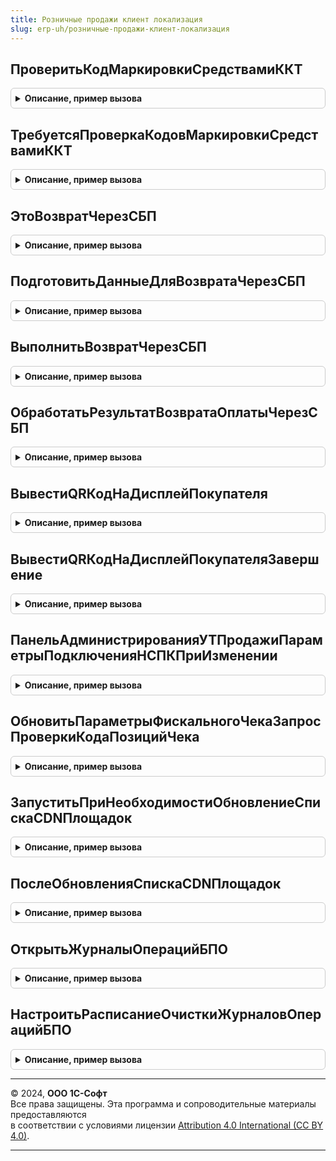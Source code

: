 ```yaml
---
title: Розничные продажи клиент локализация
slug: erp-uh/розничные-продажи-клиент-локализация
---
```



## ПроверитьКодМаркировкиСредствамиККТ
<details style="margin: 1em 0; padding: 0.5em; border: 1px solid #ccc; border-radius: 6px;">

<summary style="font-weight: bold; cursor: pointer;">Описание, пример вызова</summary>

```bsl

// Запускает механизм проверки кодов маркировки средствами ККТ
//
// Параметры:
//  ПозицииЧека - Массив - Позиции чека
//  ФормаВладелец - ФормаКлиентскогоПриложения - Форма владелец
//  ЗаголовокКнопкиИгнорировать - Строка, Неопределено - Заголовок кнопки игнорировать
//  ОповещениеОЗавершении - ОписаниеОповещения - Оповещение о завершении
//  ФормаПросмотра - ФормаКлиентскогоПриложения, Неопределено - Форма просмотра
Процедура ПроверитьКодМаркировкиСредствамиККТ(ПозицииЧека, ФормаВладелец, ЗаголовокКнопкиИгнорировать = Неопределено, ОповещениеОЗавершении, ФормаПросмотра = Неопределено) Экспорт
```

Пример вызова
```bsl
РозничныеПродажиКлиентЛокализация.ПроверитьКодМаркировкиСредствамиККТ(ПозицииЧека, ФормаВладелец, ЗаголовокКнопкиИгнорировать, ОповещениеОЗавершении, ФормаПросмотра);
```
</details>

## ТребуетсяПроверкаКодовМаркировкиСредствамиККТ
<details style="margin: 1em 0; padding: 0.5em; border: 1px solid #ccc; border-radius: 6px;">

<summary style="font-weight: bold; cursor: pointer;">Описание, пример вызова</summary>

```bsl

// Определяет, требуется ли проверка кодов маркировки средствами ККТ.
//
// Параметры:
//  ПараметрыОперацииФискализацииЧека - Структура - Параметры операции фискализации чека
//
// Возвращаемое значение:
//  Булево - Истина - требуется проверка кодов маркировки средствами ККТ
Функция ТребуетсяПроверкаКодовМаркировкиСредствамиККТ(ПараметрыОперацииФискализацииЧека) Экспорт
```

Пример вызова
```bsl
Результат = РозничныеПродажиКлиентЛокализация.ТребуетсяПроверкаКодовМаркировкиСредствамиККТ(ПараметрыОперацииФискализацииЧека) 
```
</details>

## ЭтоВозвратЧерезСБП
<details style="margin: 1em 0; padding: 0.5em; border: 1px solid #ccc; border-radius: 6px;">

<summary style="font-weight: bold; cursor: pointer;">Описание, пример вызова</summary>

```bsl

// Определяет, что это операция возврата через систему быстрых платежей. Используется для оптовых документов.
//
// Параметры:
//  Форма - ФормаКлиентскогоПриложения -
//
// Возвращаемое значение:
//  Булево -
//
Функция ЭтоВозвратЧерезСБП(Форма) Экспорт
```

Пример вызова
```bsl
Результат = РозничныеПродажиКлиентЛокализация.ЭтоВозвратЧерезСБП(Форма) 
```
</details>

## ПодготовитьДанныеДляВозвратаЧерезСБП
<details style="margin: 1em 0; padding: 0.5em; border: 1px solid #ccc; border-radius: 6px;">

<summary style="font-weight: bold; cursor: pointer;">Описание, пример вызова</summary>

```bsl

//++ Локализация

// Выполняет подготовку данных для возврата через систему быстрых платежей. Используется для оптовых документов.
//
// Параметры:
//  Форма - ФормаКлиентскогоПриложения - Форма документа оплаты
//  СтруктураСостояниеКассовойСмены - см. РозничныеПродажи.ПолучитьСостояниеКассовойСмены -
//
// Возвращаемое значение:
//  Структура:
//   *ТекстОшибки - Строка -
//   *ВозвратОплатыВыполнен - Булево -
//   *ДанныеДляВозвратаОплаты - Структура
//
Функция ПодготовитьДанныеДляВозвратаЧерезСБП(Форма, СтруктураСостояниеКассовойСмены) Экспорт
```

Пример вызова
```bsl
Результат = РозничныеПродажиКлиентЛокализация.ПодготовитьДанныеДляВозвратаЧерезСБП(Форма, СтруктураСостояниеКассовойСмены) 
```
</details>

## ВыполнитьВозвратЧерезСБП
<details style="margin: 1em 0; padding: 0.5em; border: 1px solid #ccc; border-radius: 6px;">

<summary style="font-weight: bold; cursor: pointer;">Описание, пример вызова</summary>

```bsl

// Выполняет операцию возврата через систему быстрых платежей. Используется для оптовых документов.
//
// Параметры:
//  Форма - ФормаКлиентскогоПриложения - Форма обработки предпросмотра чека
//  ПараметрыОткрытияФормыОплаты - Структура
//  ОповещениеОЗавершении - ОписаниеОповещения -
//
Процедура ВыполнитьВозвратЧерезСБП(Форма, ПараметрыОткрытияФормыОплаты, ОповещениеОЗавершении) Экспорт
```

Пример вызова
```bsl
РозничныеПродажиКлиентЛокализация.ВыполнитьВозвратЧерезСБП(Форма, ПараметрыОткрытияФормыОплаты, ОповещениеОЗавершении) 
```
</details>

## ОбработатьРезультатВозвратаОплатыЧерезСБП
<details style="margin: 1em 0; padding: 0.5em; border: 1px solid #ccc; border-radius: 6px;">

<summary style="font-weight: bold; cursor: pointer;">Описание, пример вызова</summary>

```bsl

// Выполняет при необходимости запись документа после выполнения возврата оплаты через СБП.
//
// Параметры:
//  РезультатВыполнения - Неопределено, КодВозвратаДиалога, Структура -
//  ДополнительныеПараметры - Структура
//
Процедура ОбработатьРезультатВозвратаОплатыЧерезСБП(РезультатВыполнения, ДополнительныеПараметры) Экспорт
```

Пример вызова
```bsl
РозничныеПродажиКлиентЛокализация.ОбработатьРезультатВозвратаОплатыЧерезСБП(РезультатВыполнения, ДополнительныеПараметры) 
```
</details>

## ВывестиQRКодНаДисплейПокупателя
<details style="margin: 1em 0; padding: 0.5em; border: 1px solid #ccc; border-radius: 6px;">

<summary style="font-weight: bold; cursor: pointer;">Описание, пример вызова</summary>

```bsl

// Начинает операцию вывода QR-кода на дисплей покупателя.
//
// Параметры:
//  ЗначениеQRКода - Строка - Платежная ссылка
//  КартинкаQRКода - Строка - Строка закодированная Base64
//  ОписаниеОповещенияПриЗавершении - ОписаниеОповещения -
//
Процедура ВывестиQRКодНаДисплейПокупателя(ЗначениеQRКода, КартинкаQRКода, ОписаниеОповещенияПриЗавершении = Неопределено) Экспорт
```

Пример вызова
```bsl
РозничныеПродажиКлиентЛокализация.ВывестиQRКодНаДисплейПокупателя(ЗначениеQRКода, КартинкаQRКода, ОписаниеОповещенияПриЗавершении);
```
</details>

## ВывестиQRКодНаДисплейПокупателяЗавершение
<details style="margin: 1em 0; padding: 0.5em; border: 1px solid #ccc; border-radius: 6px;">

<summary style="font-weight: bold; cursor: pointer;">Описание, пример вызова</summary>

```bsl

// Обработчик завершения операции вывода QR-кода на дисплей покупателя. Используется по умолчанию.
// В случае возникновения ошибки, информирует пользователя.
//
// Параметры:
//  РезультатВыполнения - Структура -
//  Параметры - Структура
//
Процедура ВывестиQRКодНаДисплейПокупателяЗавершение(РезультатВыполнения, Параметры) Экспорт
```

Пример вызова
```bsl
РозничныеПродажиКлиентЛокализация.ВывестиQRКодНаДисплейПокупателяЗавершение(РезультатВыполнения, Параметры) 
```
</details>

## ПанельАдминистрированияУТПродажиПараметрыПодключенияНСПКПриИзменении
<details style="margin: 1em 0; padding: 0.5em; border: 1px solid #ccc; border-radius: 6px;">

<summary style="font-weight: bold; cursor: pointer;">Описание, пример вызова</summary>

```bsl

// При изменении параметров прокси НСПК на форме панели администрирования УТ "Продажи"
//
// Параметры:
//  Форма - ФормаКлиентскогоПриложения - Форма
Процедура ПанельАдминистрированияУТПродажиПараметрыПодключенияНСПКПриИзменении(Форма) Экспорт
```

Пример вызова
```bsl
РозничныеПродажиКлиентЛокализация.ПанельАдминистрированияУТПродажиПараметрыПодключенияНСПКПриИзменении(Форма) 
```
</details>

## ОбновитьПараметрыФискальногоЧекаЗапросПроверкиКодаПозицийЧека
<details style="margin: 1em 0; padding: 0.5em; border: 1px solid #ccc; border-radius: 6px;">

<summary style="font-weight: bold; cursor: pointer;">Описание, пример вызова</summary>

```bsl

// Обновляет параметры операции фискализации чека в части разрешительных данных позиций чека.
//
// Параметры:
// 	ПараметрыОперацииФискализацииЧека - см. ОборудованиеЧекопечатающиеУстройстваКлиентСервер.ПараметрыОперацииФискализацииЧека - Данные для формирования параметров операции фискализации чека
//  РезультатПроверкиКодовМаркировки - см. ШтрихкодированиеИСМПКлиент.ПараметрыНачалаПроверкиКодовМаркировкиСредствамиККТ
//
Процедура ОбновитьПараметрыФискальногоЧекаЗапросПроверкиКодаПозицийЧека(ПараметрыОперацииФискализацииЧека, РезультатПроверкиКодовМаркировки) Экспорт
```

Пример вызова
```bsl
РозничныеПродажиКлиентЛокализация.ОбновитьПараметрыФискальногоЧекаЗапросПроверкиКодаПозицийЧека(ПараметрыОперацииФискализацииЧека, РезультатПроверкиКодовМаркировки) 
```
</details>

## ЗапуститьПриНеобходимостиОбновлениеСпискаCDNПлощадок
<details style="margin: 1em 0; padding: 0.5em; border: 1px solid #ccc; border-radius: 6px;">

<summary style="font-weight: bold; cursor: pointer;">Описание, пример вызова</summary>

```bsl

// Запуск фонового обновления списка CDN-площадок
//
// Параметры:
//  ИдентификаторУстройстваККТ - СправочникСсылка.ПодключаемоеОборудование - выбранное ККТ
Процедура ЗапуститьПриНеобходимостиОбновлениеСпискаCDNПлощадок(ИдентификаторУстройстваККТ) Экспорт
```

Пример вызова
```bsl
РозничныеПродажиКлиентЛокализация.ЗапуститьПриНеобходимостиОбновлениеСпискаCDNПлощадок(ИдентификаторУстройстваККТ) 
```
</details>

## ПослеОбновленияСпискаCDNПлощадок
<details style="margin: 1em 0; padding: 0.5em; border: 1px solid #ccc; border-radius: 6px;">

<summary style="font-weight: bold; cursor: pointer;">Описание, пример вызова</summary>

```bsl

// Оповещение о завершении фоновой процедуры обновления списка CDN-площадок
//
// Параметры:
//  Результат - Структура из КлючИЗначение, Неопределено
//  ДополнительныеПараметры - Структура из КлючИЗначение - дополнительные параметры ответа
Процедура ПослеОбновленияСпискаCDNПлощадок(Результат, ДополнительныеПараметры) Экспорт
```

Пример вызова
```bsl
РозничныеПродажиКлиентЛокализация.ПослеОбновленияСпискаCDNПлощадок(Результат, ДополнительныеПараметры) 
```
</details>

## ОткрытьЖурналыОперацийБПО
<details style="margin: 1em 0; padding: 0.5em; border: 1px solid #ccc; border-radius: 6px;">

<summary style="font-weight: bold; cursor: pointer;">Описание, пример вызова</summary>

```bsl

// Открывает формы журналов операций БПО
//
// Параметры:
//  Форма - ФормаКлиентскогоПриложения -
//  Команда - КомандаФормы -
//
Процедура ОткрытьЖурналыОперацийБПО(Форма, Команда) Экспорт
```

Пример вызова
```bsl
РозничныеПродажиКлиентЛокализация.ОткрытьЖурналыОперацийБПО(Форма, Команда) 
```
</details>

## НастроитьРасписаниеОчисткиЖурналовОперацийБПО
<details style="margin: 1em 0; padding: 0.5em; border: 1px solid #ccc; border-radius: 6px;">

<summary style="font-weight: bold; cursor: pointer;">Описание, пример вызова</summary>

```bsl

// Открывает формы журналов операций БПО
//
// Параметры:
//  Форма - ФормаКлиентскогоПриложения -
//  Команда - КомандаФормы -
//
Процедура НастроитьРасписаниеОчисткиЖурналовОперацийБПО(Форма, Команда) Экспорт
```

Пример вызова
```bsl
РозничныеПродажиКлиентЛокализация.НастроитьРасписаниеОчисткиЖурналовОперацийБПО(Форма, Команда) 
```
</details>

---

© 2024, **ООО 1С-Софт**  
Все права защищены. Эта программа и сопроводительные материалы предоставляются  
в соответствии с условиями лицензии [Attribution 4.0 International (CC BY 4.0)](https://creativecommons.org/licenses/by/4.0/legalcode).

---

